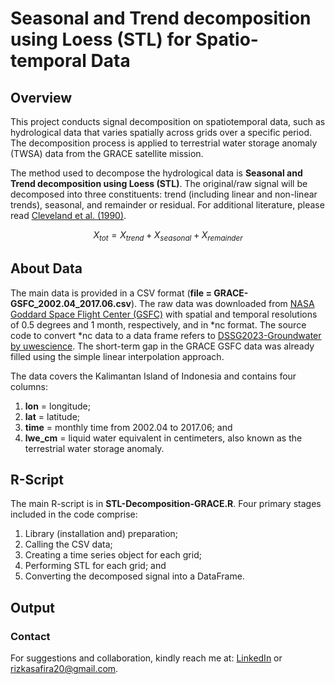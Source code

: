 # Seasonal and Trend decomposition using Loess (STL) for Spatio-temporal Data

## Overview
This project conducts signal decomposition on spatiotemporal data, such as hydrological data that varies spatially across grids over a specific period. The decomposition process is applied to terrestrial water storage anomaly (TWSA) data from the GRACE satellite mission. 

The method used to decompose the hydrological data is **Seasonal and Trend decomposition using Loess (STL)**. The original/raw signal will be decomposed into three constituents: trend (including linear and non-linear trends), seasonal, and remainder or residual. For additional literature, please read [Cleveland et al. (1990)](https://www.wessa.net/download/stl.pdf).

```math
X_{tot} = X_{trend} + X_{seasonal} + X_{remainder}
```

## About Data
The main data is provided in a CSV format (**file = GRACE-GSFC_2002.04_2017.06.csv**). The raw data was downloaded from [NASA Goddard Space Flight Center (GSFC)](https://earth.gsfc.nasa.gov/geo/data/grace-mascons) with spatial and temporal resolutions of 0.5 degrees and 1 month, respectively, and in *nc format. The source code to convert *nc data to a data frame refers to [DSSG2023-Groundwater by uwescience](https://github.com/uwescience/DSSG2023-Groundwater/tree/main). The short-term gap in the GRACE GSFC data was already filled using the simple linear interpolation approach.

The data covers the Kalimantan Island of Indonesia and contains four columns: 
1. **lon** = longitude;
2. **lat** = latitude;
3. **time** = monthly time from 2002.04 to 2017.06; and
4. **lwe_cm** = liquid water equivalent in centimeters, also known as the terrestrial water storage anomaly.

## R-Script
The main R-script is in **STL-Decomposition-GRACE.R**. Four primary stages included in the code comprise:
1. Library (installation and) preparation;
2. Calling the CSV data;
3. Creating a time series object for each grid;
4. Performing STL for each grid; and
5. Converting the decomposed signal into a DataFrame.

## Output


### Contact
For suggestions and collaboration, kindly reach me at: [LinkedIn](https://www.linkedin.com/in/rizka-amelia-dwi-safira/) or rizkasafira20@gmail.com.
